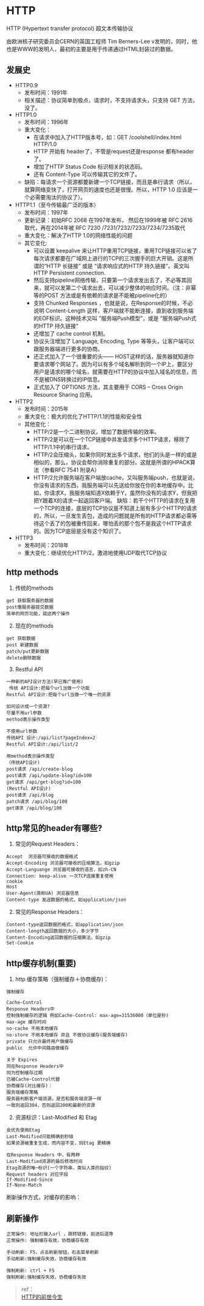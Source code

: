 # HTTP

HTTP (Hypertext transfer protocol) 超文本传输协议

由欧洲核子研究委员会CERN的英国工程师 Tim Berners-Lee v发明的，同时，他也是WWW的发明人，最初的主要是用于传递通过HTML封装过的数据。

## 发展史

- HTTP0.9
  - 发布时间：1991年
  - 相关描述：协议简单到极点，请求时，不支持请求头，只支持 GET 方法，没了。
- HTTP1.0
  - 发布时间：1996年
  - 重大变化：
    - 在请求中加入了HTTP版本号，如：GET /coolshell/index.html HTTP/1.0
    - HTTP 开始有 header了，不管是request还是response 都有header了。
    - 增加了HTTP Status Code 标识相关的状态码。
    - 还有 Content-Type 可以传输其它的文件了。
  - 缺陷：每请求一个资源都要新建一个TCP链接，而且是串行请求（所以，就算网络变快了，打开网页的速度也还是很慢。所以，HTTP 1.0 应该是一个必需要淘汰的协议了）。
- HTTP1.1（至今传输最广泛的版本）
  - 发布时间：1997年
  - 更新记录：初始RFC 2068 在1997年发布， 然后在1999年被 RFC 2616 取代，再在2014年被 RFC 7230 /7231/7232/7233/7234/7235取代
  - 重大变化：解决了HTTP 1.0的网络性能的问题 
  - 其它变化:
    - 可以设置 keepalive 来让HTTP重用TCP链接，重用TCP链接可以省了每次请求都要在广域网上进行的TCP的三次握手的巨大开销。这是所谓的“HTTP 长链接” 或是 “请求响应式的HTTP 持久链接”。英文叫 HTTP Persistent connection.
    - 然后支持pipeline网络传输，只要第一个请求发出去了，不必等其回来，就可以发第二个请求出去，可以减少整体的响应时间。（注：非幂等的POST 方法或是有依赖的请求是不能被pipeline化的）
    - 支持 Chunked Responses ，也就是说，在Response的时候，不必说明 Content-Length 这样，客户端就不能断连接，直到收到服务端的EOF标识。这种技术又叫 “服务端Push模型”，或是 “服务端Push式的HTTP 持久链接”
    - 还增加了 cache control 机制。
    - 协议头注增加了 Language, Encoding, Type 等等头，让客户端可以跟服务器端进行更多的协商。
    - 还正式加入了一个很重要的头—— HOST这样的话，服务器就知道你要请求哪个网站了。因为可以有多个域名解析到同一个IP上，要区分用户是请求的哪个域名，就需要在HTTP的协议中加入域名的信息，而不是被DNS转换过的IP信息。
    - 正式加入了 OPTIONS 方法，其主要用于 CORS – Cross Origin Resource Sharing 应用。
- HTTP2
  - 发布时间：2015年
  - 重大变化：极大的优化了HTTP/1.1的性能和安全性
  - 其他变化：
    - HTTP/2是一个二进制协议，增加了数据传输的效率。
    - HTTP/2是可以在一个TCP链接中并发请求多个HTTP请求，移除了HTTP/1.1中的串行请求。
    - HTTP/2会压缩头，如果你同时发出多个请求，他们的头是一样的或是相似的，那么，协议会帮你消除重复的部分。这就是所谓的HPACK算法（参看RFC 7541 附录A）
    - HTTP/2允许服务端在客户端放cache，又叫服务端push，也就是说，你没有请求的东西，我服务端可以先送给你放在你的本地缓存中。比如，你请求X，我服务端知道X依赖于Y，虽然你没有的请求Y，但我把把Y跟着X的请求一起返回客户端。
  缺陷：若干个HTTP的请求在复用一个TCP的连接，底层的TCP协议是不知道上层有多少个HTTP的请求的，所以，一旦发生丢包，造成的问题就是所有的HTTP请求都必需等待这个丢了的包被重传回来，哪怕丢的那个包不是我这个HTTP请求的。因为TCP底层是没有这个知识了。
- HTTP3
  - 发布时间：2018年
  - 重大变化：继续优化HTTP/2，激进地使用UDP取代TCP协议

## http methods

1. 传统的methods

```text
get 获取服务器的数据
post像服务器提交数据
简单的网页功能，就这两个操作
```

2. 现在的methods

```text
get 获取数据
post 新建数据
patch/put更新数据
delete删除数据
```

3. Restful API

```text
一种新的API设计方法(早已推广使用)
 传统 API设计:把每个url当做一个功能
Restful API设计:把每个url当做一个唯一的资源

如何设计成一个资源?
尽量不用url参数
method表示操作类型

不使用url参数
传统API 设计:/api/list?pageIndex=2
Restful API设计:/api/list/2

用method表示操作类型
（传统API设计)
post请求 /api/create-blog
post请求 /api/update-blog?id=100
get请求 /api/get-blog?id=100
(Restful API设计)
post请求 /api/blog
patch请求 /api/blog/100
get请求 /api/blog/100

```

## http常见的header有哪些?

1. 常见的Request Headers：
```
Accept  浏览器可接收的数据格式
Accept-Encoding 浏览器可接收的压缩算法，如gzip
Accept-Languange 浏览器可接收的语言，如zh-CN
Connection: keep-alive 一次TCP连接重复使用
cookie
Host
User-Agent(简称UA) 浏览器信息
Content-type 发送数据的格式，如application/json
```

2. 常见的Response Headers：
```
Content-type返回数据的格式，如application/json
Content-length返回数据的大小，多少字节
Content-Encoding返回数据的压缩算法，如gzip
Set-Cookie
```

## http缓存机制(重要)

1. http 缓存策略（强制缓存＋协商缓存)：

```
强制缓存

Cache-Control
Response Headers中
控制强制缓存的逻辑 例如Cache-Control: max-age=31536000（单位是秒)
max-age 缓存时间
no-cache 不用本地缓存
no-store 不用本地缓存 并且 不做协议缓存(服务端缓存)
private 只允许最终用户做缓存
public  允许中间路由做缓存

关于 Expires
同在Response Headers中
同为控制缓存过期
已被Cache-Control代替
协商缓存(对比缓存)：
服务端缓存策略
服务器判断客户端资源，是否和服务端资源一样
一致则返回304，否则返回200和最新的资源
```


2. 资源标识：Last-Modified 和 Etag

```
会优先使用Etag
Last-Modified只能精确到秒级
如果资源被重复生成，而内容不变，则Etag 更精确

在Response Headers 中，有两种
Last-Modified资源的最后修改时间
Etag资源的唯─标识(一个字符串，类似人类的指纹)
Request headers 对应字段
If-Modified-Since
If-None-Match
```

刷新操作方式，对缓存的影响：

## 刷新操作

```
正常操作: 地址栏输入url ，跳转链接，前进后退等
正常操作: 强制缓存有效，协商缓存有效

手动刷新: F5，点击刷新按钮，右击菜单刷新
手动刷新:强制缓存失效，协商缓存有效

强制刷新: ctrl + F5
强制刷新:强制缓存失效，协商缓存失效
```

> ref：  
> [HTTP的前世今生](https://coolshell.cn/articles/19840.html#_HTTP11)
